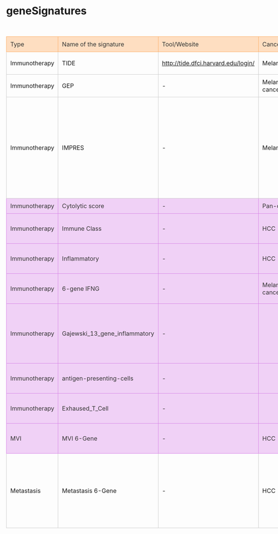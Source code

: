 # geneSignatures

<en-note><div><br/></div><table WIDTH="1303px" STYLE="width:1303px;border-collapse:collapse;"><colgroup><col STYLE="width: 135px;"/><col STYLE="width: 185px;"/><col STYLE="width: 136px;"/><col STYLE="width: 150px;"/><col STYLE="width: 144px;"/><col STYLE="width: 328px;"/><col STYLE="width: 225px;"/></colgroup><tbody><tr><td STYLE="background-color:rgb(254, 222, 193);color:#333;border-color:hsl(28.5, 96.8%, 70.1%);border-width:1px;border-style:solid;padding:10px;"><div>Type</div></td><td STYLE="background-color:rgb(254, 222, 193);color:#333;border-color:hsl(28.5, 96.8%, 70.1%);border-width:1px;border-style:solid;padding:10px;"><div>Name of the signature</div></td><td STYLE="background-color:rgb(254, 222, 193);color:#333;border-color:hsl(28.5, 96.8%, 70.1%);border-width:1px;border-style:solid;padding:10px;"><div>Tool/Website</div></td><td STYLE="background-color:rgb(254, 222, 193);color:#333;border-color:hsl(28.5, 96.8%, 70.1%);border-width:1px;border-style:solid;padding:10px;"><div>Cancer Type</div></td><td STYLE="background-color:rgb(254, 222, 193);color:#333;border-color:hsl(28.5, 96.8%, 70.1%);border-width:1px;border-style:solid;padding:10px;"><div>Reference</div></td><td STYLE="background-color:rgb(254, 222, 193);color:#333;border-color:hsl(28.5, 96.8%, 70.1%);border-width:1px;border-style:solid;padding:10px;"><div>Remarks</div></td><td STYLE="background-color:rgb(254, 222, 193);color:#333;border-color:hsl(28.5, 96.8%, 70.1%);border-width:1px;border-style:solid;padding:10px;"><div>Code</div></td></tr><tr><td STYLE="border-color:#ccc;border-width:1px;border-style:solid;padding:10px;"><div>Immunotherapy</div></td><td STYLE="border-color:#ccc;border-width:1px;border-style:solid;padding:10px;"><div>TIDE</div></td><td STYLE="border-color:#ccc;border-width:1px;border-style:solid;padding:10px;"><div>http://tide.dfci.harvard.edu/login/</div></td><td STYLE="border-color:#ccc;border-width:1px;border-style:solid;padding:10px;"><div>Melanoma</div></td><td STYLE="border-color:#ccc;border-width:1px;border-style:solid;padding:10px;"><div><span STYLE="color:rgb(0, 0, 0);">PMID: </span><a HREF="https://www.ncbi.nlm.nih.gov/pubmed/30127393" REV="en_rl_none"><span STYLE="color:rgb(47, 74, 139);">30127393</span></a></div></td><td STYLE="border-color:#ccc;border-width:1px;border-style:solid;padding:10px;"><div>Includes multiple signatures</div></td><td STYLE="border-color:#ccc;border-width:1px;border-style:solid;padding:10px;"><div>no (web tool)</div></td></tr><tr><td STYLE="border-color:#ccc;border-width:1px;border-style:solid;padding:10px;"><div>Immunotherapy</div></td><td STYLE="border-color:#ccc;border-width:1px;border-style:solid;padding:10px;"><div>GEP</div></td><td STYLE="border-color:#ccc;border-width:1px;border-style:solid;padding:10px;"><div>-</div></td><td STYLE="border-color:#ccc;border-width:1px;border-style:solid;padding:10px;"><div>Melanoma+pan-cancer</div></td><td STYLE="border-color:#ccc;border-width:1px;border-style:solid;padding:10px;"><div><span STYLE="color:rgb(33, 33, 33);">PMID: </span><a HREF="https://pubmed.ncbi.nlm.nih.gov/28650338/" REV="en_rl_none">28650338</a></div></td><td STYLE="border-color:#ccc;border-width:1px;border-style:solid;padding:10px;"><div><br/></div></td><td STYLE="border-color:#ccc;border-width:1px;border-style:solid;padding:10px;"><div>GEP.R</div></td></tr><tr><td STYLE="border-color:#ccc;border-width:1px;border-style:solid;padding:10px;"><div>Immunotherapy</div></td><td STYLE="border-color:#ccc;border-width:1px;border-style:solid;padding:10px;"><div>IMPRES</div></td><td STYLE="border-color:#ccc;border-width:1px;border-style:solid;padding:10px;"><div>-</div></td><td STYLE="border-color:#ccc;border-width:1px;border-style:solid;padding:10px;"><div>Melanoma</div></td><td STYLE="border-color:#ccc;border-width:1px;border-style:solid;padding:10px;"><div><span STYLE="color:rgb(0, 0, 0);">PMID: </span><a HREF="https://www.ncbi.nlm.nih.gov/pubmed/30127394" REV="en_rl_none"><span STYLE="color:rgb(47, 74, 139);">30127394</span></a></div></td><td STYLE="border-color:#ccc;border-width:1px;border-style:solid;padding:10px;"><ul><li><div>Gene list&nbsp; (pairs of genes)</div></li><li><div>Score is between 1 and 15</div></li><li><div>Reply showing that IMPRES is not reproducible: <span STYLE="color:rgb(33, 33, 33);">PMID: </span><a HREF="https://pubmed.ncbi.nlm.nih.gov/31806908/" REV="en_rl_none">31806908</a></div></li></ul></td><td STYLE="border-color:#ccc;border-width:1px;border-style:solid;padding:10px;"><div>IMPRES.R</div></td></tr><tr><td STYLE="background-color:#f0d1f6;color:#333;border-color:hsl(290.29999999999995, 67.3%, 71.4%);border-width:1px;border-style:solid;padding:10px;"><div>Immunotherapy</div></td><td STYLE="background-color:#f0d1f6;color:#333;border-color:hsl(290.29999999999995, 67.3%, 71.4%);border-width:1px;border-style:solid;padding:10px;"><div>Cytolytic score</div></td><td STYLE="background-color:#f0d1f6;color:#333;border-color:hsl(290.29999999999995, 67.3%, 71.4%);border-width:1px;border-style:solid;padding:10px;"><div>-</div></td><td STYLE="background-color:#f0d1f6;color:#333;border-color:hsl(290.29999999999995, 67.3%, 71.4%);border-width:1px;border-style:solid;padding:10px;"><div>Pan-cancer</div></td><td STYLE="background-color:#f0d1f6;color:#333;border-color:hsl(290.29999999999995, 67.3%, 71.4%);border-width:1px;border-style:solid;padding:10px;"><div><span STYLE="color:rgb(33, 33, 33);">PMID: </span><a HREF="https://www.cell.com/fulltext/S0092-8674(14)01639-0" REV="en_rl_none">25594174</a></div></td><td STYLE="background-color:#f0d1f6;color:#333;border-color:hsl(290.29999999999995, 67.3%, 71.4%);border-width:1px;border-style:solid;padding:10px;"><div><i>GZMA</i> and <i>PRF1</i></div></td><td STYLE="background-color:#f0d1f6;color:#333;border-color:hsl(290.29999999999995, 67.3%, 71.4%);border-width:1px;border-style:solid;padding:10px;"><div>GSVA_multiple_signatures.R</div></td></tr><tr><td STYLE="background-color:#f0d1f6;color:#333;border-color:hsl(290.29999999999995, 67.3%, 71.4%);border-width:1px;border-style:solid;padding:10px;"><div>Immunotherapy</div></td><td STYLE="background-color:#f0d1f6;color:#333;border-color:hsl(290.29999999999995, 67.3%, 71.4%);border-width:1px;border-style:solid;padding:10px;"><div>Immune Class</div></td><td STYLE="background-color:#f0d1f6;color:#333;border-color:hsl(290.29999999999995, 67.3%, 71.4%);border-width:1px;border-style:solid;padding:10px;"><div>-</div></td><td STYLE="background-color:#f0d1f6;color:#333;border-color:hsl(290.29999999999995, 67.3%, 71.4%);border-width:1px;border-style:solid;padding:10px;"><div>HCC</div></td><td STYLE="background-color:#f0d1f6;color:#333;border-color:hsl(290.29999999999995, 67.3%, 71.4%);border-width:1px;border-style:solid;padding:10px;"><div><span STYLE="color:rgb(33, 33, 33);">PMID: </span><a HREF="https://pubmed.ncbi.nlm.nih.gov/28624577/" REV="en_rl_none">28624577</a></div></td><td STYLE="background-color:#f0d1f6;color:#333;border-color:hsl(290.29999999999995, 67.3%, 71.4%);border-width:1px;border-style:solid;padding:10px;"><div>Gene list for HCC immune class (Sia et al. 2017)</div></td><td STYLE="background-color:#f0d1f6;color:#333;border-color:hsl(290.29999999999995, 67.3%, 71.4%);border-width:1px;border-style:solid;padding:10px;"><div>GSVA_multiple_signatures.R</div></td></tr><tr><td STYLE="background-color:#f0d1f6;color:#333;border-color:hsl(290.29999999999995, 67.3%, 71.4%);border-width:1px;border-style:solid;padding:10px;"><div>Immunotherapy</div></td><td STYLE="background-color:#f0d1f6;color:#333;border-color:hsl(290.29999999999995, 67.3%, 71.4%);border-width:1px;border-style:solid;padding:10px;"><div>Inflammatory </div></td><td STYLE="background-color:#f0d1f6;color:#333;border-color:hsl(290.29999999999995, 67.3%, 71.4%);border-width:1px;border-style:solid;padding:10px;"><div>-</div></td><td STYLE="background-color:#f0d1f6;color:#333;border-color:hsl(290.29999999999995, 67.3%, 71.4%);border-width:1px;border-style:solid;padding:10px;"><div>HCC</div></td><td STYLE="background-color:#f0d1f6;color:#333;border-color:hsl(290.29999999999995, 67.3%, 71.4%);border-width:1px;border-style:solid;padding:10px;"><div>PMID: <a HREF="https://www.journal-of-hepatology.eu/article/S0168-8278(20)30479-7/fulltext" REV="en_rl_none">32710922</a></div></td><td STYLE="background-color:#f0d1f6;color:#333;border-color:hsl(290.29999999999995, 67.3%, 71.4%);border-width:1px;border-style:solid;padding:10px;"><div>CD274 (PD-L1), CD8A, LAG3, STAT1</div></td><td STYLE="background-color:#f0d1f6;color:#333;border-color:hsl(290.29999999999995, 67.3%, 71.4%);border-width:1px;border-style:solid;padding:10px;"><div>GSVA_multiple_signatures.R</div></td></tr><tr><td STYLE="background-color:#f0d1f6;color:#333;border-color:hsl(290.29999999999995, 67.3%, 71.4%);border-width:1px;border-style:solid;padding:10px;"><div>Immunotherapy</div></td><td STYLE="background-color:#f0d1f6;color:#333;border-color:hsl(290.29999999999995, 67.3%, 71.4%);border-width:1px;border-style:solid;padding:10px;"><div>6-gene IFNG </div></td><td STYLE="background-color:#f0d1f6;color:#333;border-color:hsl(290.29999999999995, 67.3%, 71.4%);border-width:1px;border-style:solid;padding:10px;"><div>-</div></td><td STYLE="background-color:#f0d1f6;color:#333;border-color:hsl(290.29999999999995, 67.3%, 71.4%);border-width:1px;border-style:solid;padding:10px;"><div>Melanoma+pan-cancer</div></td><td STYLE="background-color:#f0d1f6;color:#333;border-color:hsl(290.29999999999995, 67.3%, 71.4%);border-width:1px;border-style:solid;padding:10px;"><div><span STYLE="color:rgb(33, 33, 33);">PMID: </span><a HREF="https://pubmed.ncbi.nlm.nih.gov/28650338/" REV="en_rl_none">28650338</a></div></td><td STYLE="background-color:#f0d1f6;color:#333;border-color:hsl(290.29999999999995, 67.3%, 71.4%);border-width:1px;border-style:solid;padding:10px;"><div>CXCL10, CXCL9, HLA-DRA, IDO1, IFNG, STAT1</div></td><td STYLE="background-color:#f0d1f6;color:#333;border-color:hsl(290.29999999999995, 67.3%, 71.4%);border-width:1px;border-style:solid;padding:10px;"><div>GSVA_multiple_signatures.R</div></td></tr><tr><td STYLE="background-color:#f0d1f6;color:#333;border-color:hsl(290.29999999999995, 67.3%, 71.4%);border-width:1px;border-style:solid;padding:10px;"><div>Immunotherapy</div></td><td STYLE="background-color:#f0d1f6;color:#333;border-color:hsl(290.29999999999995, 67.3%, 71.4%);border-width:1px;border-style:solid;padding:10px;"><div>Gajewski_13_gene_inflammatory</div></td><td STYLE="background-color:#f0d1f6;color:#333;border-color:hsl(290.29999999999995, 67.3%, 71.4%);border-width:1px;border-style:solid;padding:10px;"><div>-</div></td><td STYLE="background-color:#f0d1f6;color:#333;border-color:hsl(290.29999999999995, 67.3%, 71.4%);border-width:1px;border-style:solid;padding:10px;"><div><br/></div></td><td STYLE="background-color:#f0d1f6;color:#333;border-color:hsl(290.29999999999995, 67.3%, 71.4%);border-width:1px;border-style:solid;padding:10px;"><div>PMID: <a HREF="https://www.journal-of-hepatology.eu/article/S0168-8278(20)30479-7/fulltext" REV="en_rl_none">32710922</a></div></td><td STYLE="background-color:#f0d1f6;color:#333;border-color:hsl(290.29999999999995, 67.3%, 71.4%);border-width:1px;border-style:solid;padding:10px;"><div>CCL2,&nbsp; &nbsp; CCL3,&nbsp; &nbsp; CCL4,&nbsp; &nbsp; CD8A,&nbsp; &nbsp; CXCL10,&nbsp; CXCL9,&nbsp;  GZMK,&nbsp; &nbsp; HLA-DMA HLA-DMB, HLA-DOA, HLA-DOB, ICOS,&nbsp; &nbsp; IRF1</div></td><td STYLE="background-color:#f0d1f6;color:#333;border-color:hsl(290.29999999999995, 67.3%, 71.4%);border-width:1px;border-style:solid;padding:10px;"><div>GSVA_multiple_signatures.R</div></td></tr><tr><td STYLE="background-color:#f0d1f6;color:#333;border-color:hsl(290.29999999999995, 67.3%, 71.4%);border-width:1px;border-style:solid;padding:10px;"><div>Immunotherapy</div></td><td STYLE="background-color:#f0d1f6;color:#333;border-color:hsl(290.29999999999995, 67.3%, 71.4%);border-width:1px;border-style:solid;padding:10px;"><div>antigen-presenting-cells</div></td><td STYLE="background-color:#f0d1f6;color:#333;border-color:hsl(290.29999999999995, 67.3%, 71.4%);border-width:1px;border-style:solid;padding:10px;"><div>-</div></td><td STYLE="background-color:#f0d1f6;color:#333;border-color:hsl(290.29999999999995, 67.3%, 71.4%);border-width:1px;border-style:solid;padding:10px;"><div><br/></div></td><td STYLE="background-color:#f0d1f6;color:#333;border-color:hsl(290.29999999999995, 67.3%, 71.4%);border-width:1px;border-style:solid;padding:10px;"><div>PMID: <a HREF="https://www.journal-of-hepatology.eu/article/S0168-8278(20)30479-7/fulltext" REV="en_rl_none">32710922</a></div></td><td STYLE="background-color:#f0d1f6;color:#333;border-color:hsl(290.29999999999995, 67.3%, 71.4%);border-width:1px;border-style:solid;padding:10px;"><div>CMKLR1,&nbsp; HLA-DQA1,&nbsp; HLA-DRB1, PSMB10</div></td><td STYLE="background-color:#f0d1f6;color:#333;border-color:hsl(290.29999999999995, 67.3%, 71.4%);border-width:1px;border-style:solid;padding:10px;"><div>GSVA_multiple_signatures.R</div></td></tr><tr><td STYLE="background-color:#f0d1f6;color:#333;border-color:hsl(290.29999999999995, 67.3%, 71.4%);border-width:1px;border-style:solid;padding:10px;"><div>Immunotherapy</div></td><td STYLE="background-color:#f0d1f6;color:#333;border-color:hsl(290.29999999999995, 67.3%, 71.4%);border-width:1px;border-style:solid;padding:10px;"><div>Exhaused_T_Cell</div></td><td STYLE="background-color:#f0d1f6;color:#333;border-color:hsl(290.29999999999995, 67.3%, 71.4%);border-width:1px;border-style:solid;padding:10px;"><div>-</div></td><td STYLE="background-color:#f0d1f6;color:#333;border-color:hsl(290.29999999999995, 67.3%, 71.4%);border-width:1px;border-style:solid;padding:10px;"><div><br/></div></td><td STYLE="background-color:#f0d1f6;color:#333;border-color:hsl(290.29999999999995, 67.3%, 71.4%);border-width:1px;border-style:solid;padding:10px;"><div>PMID: <a HREF="https://www.journal-of-hepatology.eu/article/S0168-8278(20)30479-7/fulltext" REV="en_rl_none">32710922</a></div></td><td STYLE="background-color:#f0d1f6;color:#333;border-color:hsl(290.29999999999995, 67.3%, 71.4%);border-width:1px;border-style:solid;padding:10px;"><div>CD274, CD276, CD8A, LAG3, PDCD1LG2, TIGIT</div></td><td STYLE="background-color:#f0d1f6;color:#333;border-color:hsl(290.29999999999995, 67.3%, 71.4%);border-width:1px;border-style:solid;padding:10px;"><div>GSVA_multiple_signatures.R</div></td></tr><tr><td STYLE="background-color:#f0d1f6;color:#333;border-color:hsl(290.29999999999995, 67.3%, 71.4%);border-width:1px;border-style:solid;padding:10px;"><div>MVI</div></td><td STYLE="background-color:#f0d1f6;color:#333;border-color:hsl(290.29999999999995, 67.3%, 71.4%);border-width:1px;border-style:solid;padding:10px;"><div> MVI 6-Gene</div></td><td STYLE="background-color:#f0d1f6;color:#333;border-color:hsl(290.29999999999995, 67.3%, 71.4%);border-width:1px;border-style:solid;padding:10px;"><div>-</div></td><td STYLE="background-color:#f0d1f6;color:#333;border-color:hsl(290.29999999999995, 67.3%, 71.4%);border-width:1px;border-style:solid;padding:10px;"><div>HCC</div></td><td STYLE="background-color:#f0d1f6;color:#333;border-color:hsl(290.29999999999995, 67.3%, 71.4%);border-width:1px;border-style:solid;padding:10px;"><div><span STYLE="color:rgb(80, 80, 80);">DOI: </span><a HREF="https://doi.org/10.1016/j.jhep.2021.09.034" REV="en_rl_none">https://doi.org/10.1016/j.jhep.2021.09.034</a></div></td><td STYLE="background-color:#f0d1f6;color:#333;border-color:hsl(290.29999999999995, 67.3%, 71.4%);border-width:1px;border-style:solid;padding:10px;"><div><i><span STYLE="color:rgb(80, 80, 80);">ROS1, UGT2B7, FAS, ANGPTL7, GMNN, MKI67</span></i></div></td><td STYLE="background-color:#f0d1f6;color:#333;border-color:hsl(290.29999999999995, 67.3%, 71.4%);border-width:1px;border-style:solid;padding:10px;"><div>GSVA_multiple_signatures.R</div></td></tr><tr><td STYLE="border-color:#ccc;border-width:1px;border-style:solid;padding:10px;"><div>Metastasis</div></td><td STYLE="border-color:#ccc;border-width:1px;border-style:solid;padding:10px;"><div> Metastasis 6-Gene</div></td><td STYLE="border-color:#ccc;border-width:1px;border-style:solid;padding:10px;"><div>-</div></td><td STYLE="border-color:#ccc;border-width:1px;border-style:solid;padding:10px;"><div>HCC</div></td><td STYLE="border-color:#ccc;border-width:1px;border-style:solid;padding:10px;"><div><span STYLE="color:rgb(33, 33, 33);">PMID: </span><a HREF="https://clincancerres.aacrjournals.org/content/23/1/289.article-info" REV="en_rl_none">27449498</a></div></td><td STYLE="border-color:#ccc;border-width:1px;border-style:solid;padding:10px;"><div><span STYLE="color:rgb(0, 0, 0);">MS = 0.51*</span><i><span STYLE="color:rgb(0, 0, 0);">AHCYL2</span></i><span STYLE="color:rgb(0, 0, 0);"> </span><b><span STYLE="color:rgb(0, 0, 0);">&ndash;</span></b><span STYLE="color:rgb(0, 0, 0);"> 0.54*</span><i><span STYLE="color:rgb(0, 0, 0);">LAMP2</span></i><span STYLE="color:rgb(0, 0, 0);"> </span><b><span STYLE="color:rgb(0, 0, 0);">&ndash;</span></b><span STYLE="color:rgb(0, 0, 0);"> 0.36*</span><i><span STYLE="color:rgb(0, 0, 0);">SPRY1</span></i><span STYLE="color:rgb(0, 0, 0);"> </span><b><span STYLE="color:rgb(0, 0, 0);">&ndash;</span></b><span STYLE="color:rgb(0, 0, 0);"> 0.33*</span><i><span STYLE="color:rgb(0, 0, 0);">SERPINA7</span></i><span STYLE="color:rgb(0, 0, 0);"> </span><b><span STYLE="color:rgb(0, 0, 0);">&ndash;</span></b><span STYLE="color:rgb(0, 0, 0);"> 0.33*</span><i><span STYLE="color:rgb(0, 0, 0);">FGGY</span></i><span STYLE="color:rgb(0, 0, 0);"> </span><b><span STYLE="color:rgb(0, 0, 0);">&ndash;</span></b><span STYLE="color:rgb(0, 0, 0);"> 0.18*</span><i><span STYLE="color:rgb(0, 0, 0);">ASLNC16648</span></i><span STYLE="color:rgb(0, 0, 0);"> + 0.001. (YBX1P4 for ASLN)</span></div></td><td STYLE="border-color:#ccc;border-width:1px;border-style:solid;padding:10px;"><div>not yet</div></td></tr></tbody></table><div><br/></div></en-note>      
